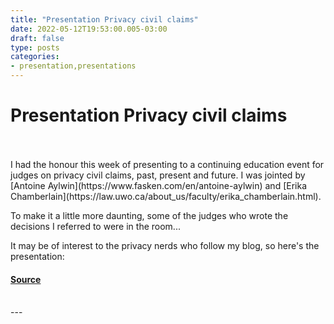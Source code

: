 ```yaml
---
title: "Presentation Privacy civil claims"
date: 2022-05-12T19:53:00.005-03:00
draft: false
type: posts
categories: 
- presentation,presentations
---
```

# Presentation Privacy civil claims

<br/>

<br/>
I had the honour this week of presenting to a continuing education event for judges on privacy civil claims, past, present and future. I was jointed by [Antoine Aylwin](https://www.fasken.com/en/antoine-aylwin) and [Erika Chamberlain](https://law.uwo.ca/about_us/faculty/erika_chamberlain.html).

To make it a little more daunting, some of the judges who wrote the decisions I referred to were in the room...

It may be of interest to the privacy nerds who follow my blog, so here's the presentation:

<!-- google\_ad\_client = "pub-2534906746401214"; //728x15, created 12/29/07 google\_ad\_slot = "1518476471"; google\_ad\_width = 728; google\_ad\_height = 15; //-->

#### [Source](http://blog.privacylawyer.ca/feeds/6922876300501445353/comments/default)

<br/>
---
